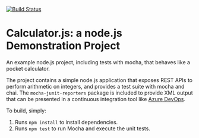 [![Build Status](https://dev.azure.com/kofiamankwatiaZHP3R/Calculator/_apis/build/status%2Famanquatia.calculator?branchName=addition-cleanup)](https://dev.azure.com/kofiamankwatiaZHP3R/Calculator/_build/latest?definitionId=1&branchName=addition-cleanup)

Calculator.js: a node.js Demonstration Project
==============================================
An example node.js project, including tests with mocha, that behaves like
a pocket calculator.

The project contains a simple node.js application that exposes REST APIs
to perform arithmetic on integers, and provides a test suite with mocha
and chai.  The `mocha-junit-reporters` package is included to provide XML
output that can be presented in a continuous integration tool like
[Azure DevOps](https://azure.com/devops).

To build, simply:

1. Runs `npm install` to install dependencies.
2. Runs `npm test` to run Mocha and execute the unit tests.

